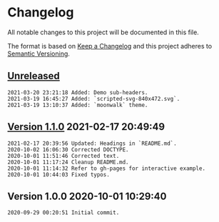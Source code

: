 # Changelog

All notable changes to this project will be documented in this file.

The format is based on [Keep a Changelog](http://keepachangelog.com/en/1.0.0/)
and this project adheres to [Semantic Versioning](http://semver.org/spec/v2.0.0.html).

## [Unreleased]

```
2021-03-20 23:21:18 Added: Demo sub-headers.
2021-03-19 16:45:27 Added: `scripted-svg-840x472.svg`.
2021-03-19 13:10:37 Added: `moonwalk` theme.
```

## [Version 1.1.0] 2021-02-17 20:49:49

```
2021-02-17 20:39:56 Updated: Headings in `README.md`.
2020-10-02 16:06:30 Corrected DOCTYPE.
2020-10-01 11:51:46 Corrected text.
2020-10-01 11:17:24 Cleanup README.md.
2020-10-01 11:14:32 Refer to gh-pages for interactive example.
2020-10-01 10:44:03 Fixed typos.
```

## Version 1.0.0 2020-10-01 10:29:40

```
2020-09-29 00:20:51 Initial commit.
```

[Unreleased]: https://github.com/xyzzy/scripted-svg/compare/v1.1.0...HEAD
[Version 1.1.0]: https://github.com/xyzzy/scripted-svg/compare/v1.0.0...v1.1.0
